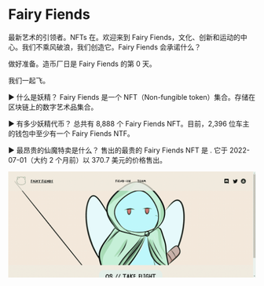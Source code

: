 # Fairy Fiends

最新艺术的引领者。NFTs 在。欢迎来到 Fairy Fiends，文化、创新和运动的中心。我们不乘风破浪，我们创造它。Fairy Fiends 会承诺什么？

做好准备。造币厂日是 Fairy Fiends 的第 0 天。

我们一起飞。

▶ 什么是妖精？
Fairy Fiends 是一个 NFT（Non-fungible token）集合。存储在区块链上的数字艺术品集合。

▶ 有多少妖精代币？
总共有 8,888 个 Fairy Fiends NFT。目前，2,396 位车主的钱包中至少有一个 Fairy Fiends NTF。

▶ 最昂贵的仙魔特卖是什么？
售出的最贵的 Fairy Fiends NFT 是 . 它于 2022-07-01（大约 2 个月前）以 370.7 美元的价格售出。

![nft](51231234213_new.png)
